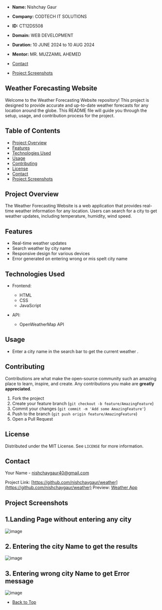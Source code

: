 - **Name:** Nishchay Gaur
- **Company:** CODTECH IT SOLUTIONS
- **ID:** CT12DS508
- **Domain:** WEB DEVELOPMENT
- **Duration:** 10 JUNE 2024 to 10 AUG 2024
- **Mentor:** MR. MUZZAMIL AHEMED

- [Contact](#contact)
- [Project Screenshots](#Project-Screenshots)

## Weather Forecasting Website

Welcome to the Weather Forecasting Website repository! This project is designed to provide accurate and up-to-date weather forecasts for any location around the globe. This README file will guide you through the setup, usage, and contribution process for the project.

## Table of Contents

- [Project Overview](#project-overview)
- [Features](#features)
- [Technologies Used](#technologies-used)
- [Usage](#usage)
- [Contributing](#contributing)
- [License](#license)
- [Contact](#contact)
- [Project Screenshots](#Project-Screenshots)

## Project Overview

The Weather Forecasting Website is a web application that provides real-time weather information for any location. Users can search for a city to get weather updates, including temperature, humidity, wind speed.

## Features

- Real-time weather updates
- Search weather by city name
- Responsive design for various devices
- Error generated on entering wrong or mis spelt city name

## Technologies Used

- Frontend:
  - HTML
  - CSS
  - JavaScript

- API:
  - OpenWeatherMap API

## Usage

- Enter a city name in the search bar to get the current weather .

## Contributing

Contributions are what make the open-source community such an amazing place to learn, inspire, and create. Any contributions you make are **greatly appreciated**.

1. Fork the project
2. Create your feature branch (`git checkout -b feature/AmazingFeature`)
3. Commit your changes (`git commit -m 'Add some AmazingFeature'`)
4. Push to the branch (`git push origin feature/AmazingFeature`)
5. Open a Pull Request

## License

Distributed under the MIT License. See `LICENSE` for more information.

## Contact

Your Name - [nishchaygaur40@gmail.com](nishchaygaur40@gmail.com)

Project Link: [https://github.com/nishchaygaur/weather](https://github.com/nishchaygaur/weather)
Preview: [Weather App](https://nishchaygaur.github.io/weather/)


## Project Screenshots

## 1.Landing Page without entering any city
![image](https://github.com/nishchaygaur/weather/assets/115688897/fb09b0e2-9fd9-48cd-b106-1b72cfdefd2b)

## 2. Entering the city Name to get the results
![image](https://github.com/nishchaygaur/weather/assets/115688897/ad222d8d-c1dd-47f5-a8c2-430c4e9f7009)

## 3. Entering wrong city Name to get Error message
![image](https://github.com/nishchaygaur/weather/assets/115688897/54387570-22bd-4d53-afa4-787c6edf3a36)

- [Back to Top](#Weather-Forecasting-Website)

